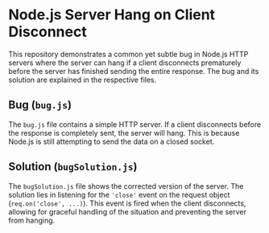 # Node.js Server Hang on Client Disconnect

This repository demonstrates a common yet subtle bug in Node.js HTTP servers where the server can hang if a client disconnects prematurely before the server has finished sending the entire response.  The bug and its solution are explained in the respective files.

## Bug (`bug.js`)
The `bug.js` file contains a simple HTTP server.  If a client disconnects before the response is completely sent, the server will hang. This is because Node.js is still attempting to send the data on a closed socket.

## Solution (`bugSolution.js`)
The `bugSolution.js` file shows the corrected version of the server.  The solution lies in listening for the `'close'` event on the request object (`req.on('close', ...)`). This event is fired when the client disconnects, allowing for graceful handling of the situation and preventing the server from hanging.